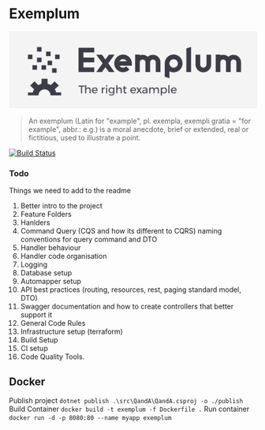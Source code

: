 # Exemplum

![Exemplum](./logo.png)


> An exemplum (Latin for "example", pl. exempla, exempli gratia = "for example", abbr.: e.g.) is a moral anecdote, brief or extended, real or fictitious, used to illustrate a point.


[![Build Status](https://dev.azure.com/forrest-technologies/exemplum/_apis/build/status/3?api-version=5.1-preview.1)](https://dev.azure.com/forrest-technologies/exemplum/_apis/build/status/3?api-version=5.1-preview.1)

### Todo

Things we need to add to the readme

1. Better intro to the project
1. Feature Folders
1. Hanlders
1. Command Query (CQS and how its different to CQRS) naming conventions for query command and DTO
1. Handler behaviour
1. Handler code organisation
1. Logging
1. Database setup
1. Automapper setup
1. API best practices (routing, resources, rest, paging standard model, DTO)
1. Swagger documentation and how to create controllers that better support it
1. General Code Rules
1. Infrastructure setup (terraform)
1. Build Setup
1. CI setup
1. Code Quality Tools. 

## Docker 

Publish project
`dotnet publish .\src\QandA\QandA.csproj -o ./publish`
Build Container
`docker build -t exemplum -f Dockerfile .`
Run container
`docker run -d -p 8080:80 --name myapp exemplum`
